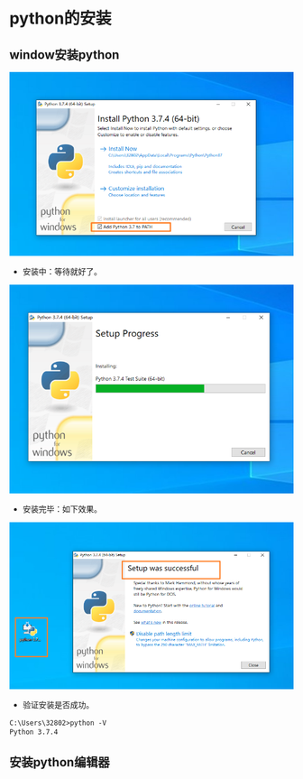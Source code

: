 # python的安装



## window安装python

![image-20240512144325073](01python的安装.assets/image-20240512144325073.png)



- 安装中：等待就好了。

![image-20240512144344360](01python的安装.assets/image-20240512144344360.png)



- 安装完毕：如下效果。

![image-20240512143737085](01python的安装.assets/image-20240512143737085.png)



- 验证安装是否成功。

```
C:\Users\32802>python -V
Python 3.7.4
```











## 安装python编辑器













